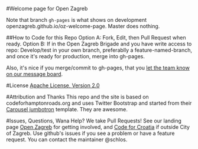 #Welcome page for Open Zagreb

Note that branch `gh-pages` is what shows on development openzagreb.github.io/oz-welcome-page. Master does nothing.

##How to Code for this Repo
Option A: Fork, Edit, then Pull Request when ready.
Option B: If in the Open Zagreb Brigade and you have write access to repo: Develop/test in your own branch, preferablly a feature-named-branch, and once it's ready for production, merge into gh-pages.

Also, it's nice if you merge/commit to gh-pages, that you [let the team know on our message board](tbd). 

#License
[Apache License, Version 2.0](http://www.apache.org/licenses/LICENSE-2.0)

#Attribution and Thanks
This repo and the site is based on codeforhamptonroads.org and uses Twitter Bootstrap and started from their [Carousel jumbotron](http://twitter.github.com/bootstrap/examples/carousel.html) template. They are awesome.

#Issues, Questions, Wana Help?
We take Pull Requests! See our landing page [Open Zagreb](http://codeforcroatia.open.hr/openzagreb) for getting involved, and [Code for Croatia](http://codeforcroatia.open.hr) if outside City of Zagreb. Use github's issues if you see a problem or have a feature request. You can contact the maintainer @schlos.
